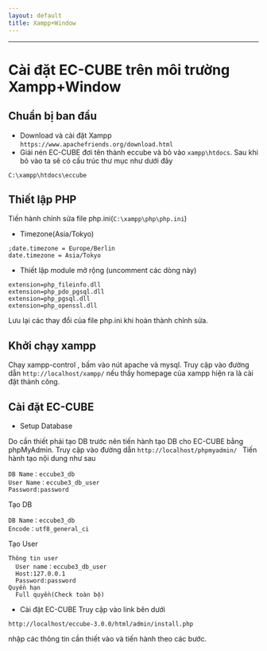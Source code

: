 ```yaml
---
layout: default
title: Xampp+Window
---
```


---

# Cài đặt EC-CUBE trên môi trường Xampp+Window

## Chuẩn bị ban đầu
- Download và cài đặt Xampp `https://www.apachefriends.org/download.html`
- Giải nén EC-CUBE đơi tên thành eccube và bỏ vào `xampp\htdocs`. Sau khi bỏ vào ta sẽ có cấu trúc thư mục như dưới đây
```
C:\xampp\htdocs\eccube
```

## Thiết lập PHP

Tiến hành chỉnh sửa file php.ini(`C:\xampp\php\php.ini`)
- Timezone(Asia/Tokyo)
```
;date.timezone = Europe/Berlin
date.timezone = Asia/Tokyo
```
- Thiết lập module mở rộng (uncomment các dòng này)
```
extension=php_fileinfo.dll
extension=php_pdo_pgsql.dll
extension=php_pgsql.dll
extension=php_openssl.dll
```
Lưu lại các thay đổi của file php.ini khi hoàn thành chỉnh sửa.

## Khởi chạy xampp

Chạy xampp-control , bấm vào nút apache và mysql. Truy cập vào đường dẫn `http://localhost/xampp/`
nếu thấy homepage của xampp hiện ra là cài đặt thành công.

## Cài đặt EC-CUBE

- Setup Database

Do cần thiết phải tạo DB trước nên tiến hành tạo DB cho EC-CUBE bằng phpMyAdmin.
Truy cập vào đường dẫn `http://localhost/phpmyadmin/ `
Tiến hành tạo nội dung như sau

```
DB Name：eccube3_db
User Name：eccube3_db_user
Password:password
```

Tạo DB

```
DB Name：eccube3_db
Encode：utf8_general_ci
```

Tạo User

```
Thông tin user
  User name：eccube3_db_user
  Host:127.0.0.1
  Password:password
Quyền hạn
  Full quyền(Check toàn bộ)
```

- Cài đặt EC-CUBE
Truy cập vào link bên dưới
```
http://localhost/eccube-3.0.0/html/admin/install.php
```
 nhập các thông tin cần thiết vào và tiến hành theo các bước.




